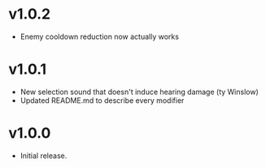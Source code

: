 # v1.0.2
* Enemy cooldown reduction now actually works

# v1.0.1
* New selection sound that doesn't induce hearing damage (ty Winslow)
* Updated README.md to describe every modifier

# v1.0.0
* Initial release.
